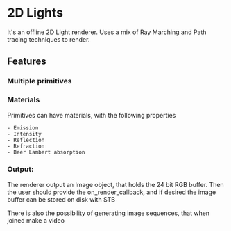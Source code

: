 
# 2D Lights

It's an offline 2D Light renderer. Uses a mix of Ray Marching and Path tracing techniques to render.

## Features

### Multiple primitives
### Materials
Primitives can have materials, with the following properties

    - Emission
    - Intensity
    - Reflection
    - Refraction
    - Beer Lambert absorption

### Output:

The renderer output an Image object, that holds the 24 bit RGB buffer. Then the user should provide the on_render_callback, and if desired the image buffer can be stored on disk with STB

There is also the possibility of generating image sequences, that when joined make a video
